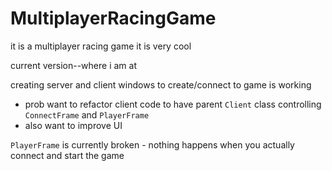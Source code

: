 # MultiplayerRacingGame
 it is a multiplayer racing game
it is very cool

current version--where i am at

creating server and client windows to create/connect to game is working
- prob want to refactor client code to have parent `Client` class controlling `ConnectFrame` and `PlayerFrame`
- also want to improve UI

`PlayerFrame` is currently broken - nothing happens when you actually connect and start the game

